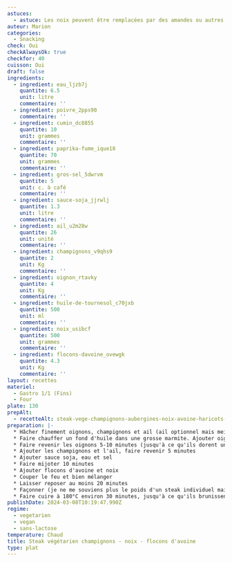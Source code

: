```yaml
---
astuces:
  - astuce: Les noix peuvent être remplacées par des amandes ou autres fruits à coques. Les épices peuvent être changées.
auteur: Marion
categories:
  - Snacking
check: Oui
checkAlwaysOk: true
checkfor: 40
cuisson: Oui
draft: false
ingredients:
  - ingredient: eau_ljzb7j
    quantite: 6.5
    unit: litre
    commentaire: ''
  - ingredient: poivre_2pps90
    commentaire: ''
  - ingredient: cumin_dc8855
    quantite: 10
    unit: grammes
    commentaire: ''
  - ingredient: paprika-fume_ique18
    quantite: 70
    unit: grammes
    commentaire: ''
  - ingredient: gros-sel_5dwrvm
    quantite: 5
    unit: c. à café
    commentaire: ''
  - ingredient: sauce-soja_jjrwlj
    quantite: 1.3
    unit: litre
    commentaire: ''
  - ingredient: ail_u2m28w
    quantite: 26
    unit: unité
    commentaire: ''
  - ingredient: champignons_v9qhs9
    quantite: 2
    unit: Kg
    commentaire: ''
  - ingredient: oignon_rtavky
    quantite: 4
    unit: Kg
    commentaire: ''
  - ingredient: huile-de-tournesol_c70jxb
    quantite: 500
    unit: ml
    commentaire: ''
  - ingredient: noix_usibcf
    quantite: 500
    unit: grammes
    commentaire: ''
  - ingredient: flocons-davoine_ovewgk
    quantite: 4.3
    unit: Kg
    commentaire: ''
layout: recettes
materiel:
  - Gastro 1/1 (Fins)
  - Four
plate: 130
prepAlt:
  - recetteAlt: steak-vege-champignons-aubergines-noix-avoine-haricots-rouges-version-amelioree_6068ae73-1984-4084-890f-17076c0afe8c
preparation: |-
  * Hâcher finement oignons, champignons et ail (ail optionnel mais meilleur), et noix
  * Faire chauffer un fond d'huile dans une grosse marmite. Ajouter oignons et épices.
  * Faire revenir les oignons 5-10 minutes (jusqu'à ce qu'ils dorent un peu)
  * Ajouter les champignons et l'ail, faire revenir 5 minutes
  * Ajouter sauce soja, eau et sel
  * Faire mijoter 10 minutes
  * Ajouter flocons d'avoine et noix
  * Couper le feu et bien mélanger
  * Laisser reposer au moins 20 minutes
  * Façonner (je ne me souviens plus le poids d'un steak individuel mais peser le tout et calculer, c'est assez généreux). Mettre de l'huile sur les deux faces du steak (au pinceau c'est le mieux)
  * Faire cuire à 180°C environ 30 minutes, jusqu'à ce qu'ils brunissent un peu. Retourner en milieu de cuisson.
publishDate: 2024-03-08T10:19:47.990Z
regime:
  - vegetarien
  - vegan
  - sans-lactose
temperature: Chaud
title: Steak végétarien champignons - noix - flocons d'avoine
type: plat
---
```

